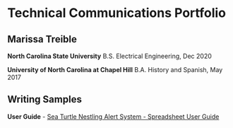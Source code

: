 # Technical Communications Portfolio
## Marissa Treible

**North Carolina State University**
B.S. Electrical Engineering, Dec 2020

**University of North Carolina at Chapel Hill**
B.A. History and Spanish, May 2017


## Writing Samples
 **User Guide**
    - [Sea Turtle Nestling Alert System - Spreadsheet User Guide](https://github.com/mltreible/tech-comm-portfolio/blob/main/STNAS_Spreadsheet_UserGuide.png)
   
   



